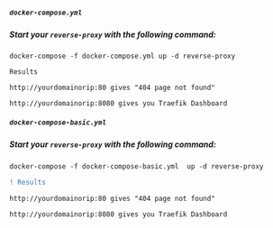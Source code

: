 ##### `docker-compose.yml`
##### Start your `reverse-proxy` with the following command:
```
docker-compose -f docker-compose.yml up -d reverse-proxy
```

```
Results

http://yourdomainorip:80 gives "404 page not found"

http://yourdomainorip:8080 gives you Traefik Dashboard
```


##### `docker-compose-basic.yml`
##### Start your `reverse-proxy` with the following command:
```
docker-compose -f docker-compose-basic.yml  up -d reverse-proxy
```
```diff
! Results

http://yourdomainorip:80 gives "404 page not found"

http://yourdomainorip:8080 gives you Traefik Dashboard
```
